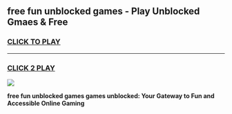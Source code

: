 
## free fun unblocked games - Play Unblocked Gmaes & Free
<h3>
<a href="https://premium.freeplayer.one?title=free_fun_unblocked_games&ref=19F">CLICK TO PLAY</a></h3>
<hr>

<h3>
<a href="https://premium.freeplayer.one?title=free_fun_unblocked_games&ref=19F">CLICK 2 PLAY</a>
  
</h3>

<a href="https://premium.freeplayer.one?title=free_fun_unblocked_games&ref=19F/"><img src="https://clearcache.store/games.png"></a>


**free fun unblocked games games unblocked: Your Gateway to Fun and Accessible Online Gaming**
